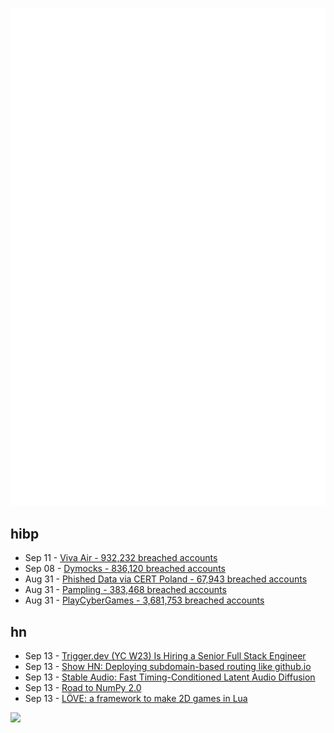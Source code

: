 ![Metrics](https://raw.githubusercontent.com/phixion/phixion/master/metrics.svg)

## hibp

<!--
for https://github.com/phixion/phixion/blob/main/.github/workflows/feeds.yml
-->
<!--START_SECTION:haveibeenpwnd-->
- Sep 11 - [Viva Air - 932,232 breached accounts](https://haveibeenpwned.com/PwnedWebsites#VivaAir)
- Sep 08 - [Dymocks - 836,120 breached accounts](https://haveibeenpwned.com/PwnedWebsites#Dymocks)
- Aug 31 - [Phished Data via CERT Poland - 67,943 breached accounts](https://haveibeenpwned.com/PwnedWebsites#CERTPolandPhish)
- Aug 31 - [Pampling - 383,468 breached accounts](https://haveibeenpwned.com/PwnedWebsites#Pampling)
- Aug 31 - [PlayCyberGames - 3,681,753 breached accounts](https://haveibeenpwned.com/PwnedWebsites#PlayCyberGames)
<!--END_SECTION:haveibeenpwnd-->

## hn

<!--
for https://github.com/phixion/phixion/blob/main/.github/workflows/feeds.yml
-->
<!--START_SECTION:hn-->
- Sep 13 - [Trigger.dev (YC W23) Is Hiring a Senior Full Stack Engineer](https://trigger.dev/hiring)
- Sep 13 - [Show HN: Deploying subdomain-based routing like github.io](https://github.com/xieyuheng/x-server)
- Sep 13 - [Stable Audio: Fast Timing-Conditioned Latent Audio Diffusion](https://stability.ai/research/stable-audio-efficient-timing-latent-diffusion)
- Sep 13 - [Road to NumPy 2.0](https://hackmd.io/@seberg/Bk5P9wJuj)
- Sep 13 - [LÖVE: a framework to make 2D games in Lua](https://love2d.org/)
<!--END_SECTION:hn-->

<!--
for https://yhype.me
-->
![](https://hit.yhype.me/github/profile?user_id=13013670)
